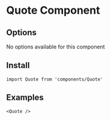 # Quote Component


## Options
No options available for this component

## Install
```
import Quote from 'components/Quote'
```

## Examples
```
<Quote />
```